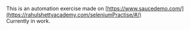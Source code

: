 This is an automation exercise made on [https://www.saucedemo.com/](https://rahulshettyacademy.com/seleniumPractise/#/)  
Currently in work.  
